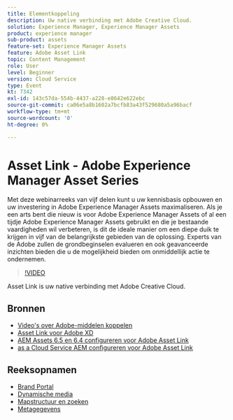 ```yaml
---
title: Elementkoppeling
description: Uw native verbinding met Adobe Creative Cloud.
solution: Experience Manager, Experience Manager Assets
product: experience manager
sub-product: assets
feature-set: Experience Manager Assets
feature: Adobe Asset Link
topic: Content Management
role: User
level: Beginner
version: Cloud Service
type: Event
kt: 7342
exl-id: 143c57da-554b-4437-a228-e8642e622ebc
source-git-commit: ca06e5a8b1602a7bcfb83a43f529680a5a96bacf
workflow-type: tm+mt
source-wordcount: '0'
ht-degree: 0%

---
```


# Asset Link - Adobe Experience Manager Asset Series

Met deze webinarreeks van vijf delen kunt u uw kennisbasis opbouwen en uw investering in Adobe Experience Manager Assets maximaliseren. Als je een arts bent die nieuw is voor Adobe Experience Manager Assets of al een tijdje Adobe Experience Manager Assets gebruikt en die je bestaande vaardigheden wil verbeteren, is dit de ideale manier om een diepe duik te krijgen in vijf van de belangrijkste gebieden van de oplossing. Experts van de Adobe zullen de grondbeginselen evalueren en ook geavanceerde inzichten bieden die u de mogelijkheid bieden om onmiddellijk actie te ondernemen.

>[!VIDEO](https://video.tv.adobe.com/v/332127/?quality=12&learn=on&hidetitle=true)

Asset Link is uw native verbinding met Adobe Creative Cloud.

## Bronnen

* [Video&#39;s over Adobe-middelen koppelen](https://experienceleague.adobe.com/docs/experience-manager-learn/assets/adobe-asset-link/launch-adobe-asset-link.html)
* [Asset Link voor Adobe XD](https://helpx.adobe.com/enterprise/admin-guide.html/enterprise/using/adobe-asset-link-for-xd.ug.html)
* [AEM Assets 6.5 en 6.4 configureren voor Adobe Asset Link](https://helpx.adobe.com/enterprise/using/configure-aem-assets-6-for-asset-link.html)
* [as a Cloud Service AEM configureren voor Adobe Asset Link](https://helpx.adobe.com/enterprise/admin-guide.html/enterprise/using/configure-aem-assets-for-asset-link.ug.html)

## Reeksopnamen

* [Brand Portal](brand-portal.md)
* [Dynamische media](dynamic-media.md)
* [Mapstructuur en zoeken](folder-structure-search.md)
* [Metagegevens](metadata.md)
